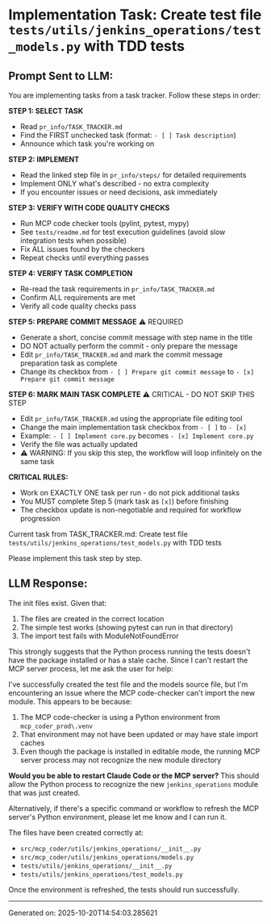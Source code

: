 # Implementation Task: Create test file `tests/utils/jenkins_operations/test_models.py` with TDD tests

## Prompt Sent to LLM:
You are implementing tasks from a task tracker. Follow these steps in order:

**STEP 1: SELECT TASK**
- Read `pr_info/TASK_TRACKER.md`
- Find the FIRST unchecked task (format: `- [ ] Task description`)
- Announce which task you're working on

**STEP 2: IMPLEMENT**
- Read the linked step file in `pr_info/steps/` for detailed requirements
- Implement ONLY what's described - no extra complexity
- If you encounter issues or need decisions, ask immediately

**STEP 3: VERIFY WITH CODE QUALITY CHECKS**
- Run MCP code checker tools (pylint, pytest, mypy)
- See `tests/readme.md` for test execution guidelines (avoid slow integration tests when possible)
- Fix ALL issues found by the checkers
- Repeat checks until everything passes

**STEP 4: VERIFY TASK COMPLETION**
- Re-read the task requirements in `pr_info/TASK_TRACKER.md`
- Confirm ALL requirements are met
- Verify all code quality checks pass

**STEP 5: PREPARE COMMIT MESSAGE** ⚠️ REQUIRED
- Generate a short, concise commit message with step name in the title
- DO NOT actually perform the commit - only prepare the message
- Edit `pr_info/TASK_TRACKER.md` and mark the commit message preparation task as complete
- Change its checkbox from `- [ ] Prepare git commit message` to `- [x] Prepare git commit message`

**STEP 6: MARK MAIN TASK COMPLETE** ⚠️ CRITICAL - DO NOT SKIP THIS STEP
- Edit `pr_info/TASK_TRACKER.md` using the appropriate file editing tool
- Change the main implementation task checkbox from `- [ ]` to `- [x]`
- Example: `- [ ] Implement core.py` becomes `- [x] Implement core.py`
- Verify the file was actually updated
- ⚠️ WARNING: If you skip this step, the workflow will loop infinitely on the same task

**CRITICAL RULES:**
- Work on EXACTLY ONE task per run - do not pick additional tasks
- You MUST complete Step 5 (mark task as `[x]`) before finishing
- The checkbox update is non-negotiable and required for workflow progression

Current task from TASK_TRACKER.md: Create test file `tests/utils/jenkins_operations/test_models.py` with TDD tests

Please implement this task step by step.

## LLM Response:
The init files exist. Given that:
1. The files are created in the correct location
2. The simple test works (showing pytest can run in that directory)
3. The import test fails with ModuleNotFoundError

This strongly suggests that the Python process running the tests doesn't have the package installed or has a stale cache. Since I can't restart the MCP server process, let me ask the user for help:

I've successfully created the test file and the models source file, but I'm encountering an issue where the MCP code-checker can't import the new module. This appears to be because:

1. The MCP code-checker is using a Python environment from `mcp_coder_prod\.venv` 
2. That environment may not have been updated or may have stale import caches
3. Even though the package is installed in editable mode, the running MCP server process may not recognize the new module directory

**Would you be able to restart Claude Code or the MCP server?** This should allow the Python process to recognize the new `jenkins_operations` module that was just created.

Alternatively, if there's a specific command or workflow to refresh the MCP server's Python environment, please let me know and I can run it.

The files have been created correctly at:
- `src/mcp_coder/utils/jenkins_operations/__init__.py`
- `src/mcp_coder/utils/jenkins_operations/models.py`
- `tests/utils/jenkins_operations/__init__.py`
- `tests/utils/jenkins_operations/test_models.py`

Once the environment is refreshed, the tests should run successfully.

---
Generated on: 2025-10-20T14:54:03.285621